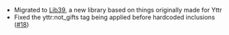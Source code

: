 * Migrated to [Lib39](https://git.sleeping.town/unascribed/Lib39/wiki), a new library based on things originally made for Yttr
* Fixed the yttr:not_gifts tag being applied before hardcoded inclusions ([#18](https://git.sleeping.town/unascribed/Yttr/issues/18))
